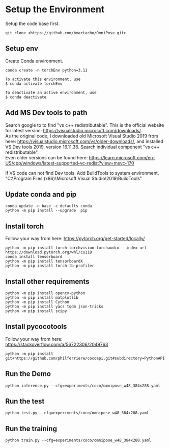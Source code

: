 # Setup the Environment

Setup the code base first.

    git clone <https://github.com/bmartacho/OmniPose.git>

## Setup env

Create Conda environment.

    conda create -n torchEnv python=3.11

    To activate this environment, use
    $ conda activate torchEnv

    To deactivate an active environment, use
    $ conda deactivate

## Add MS Dev tools to path

Search google to to find "vs c++ redistributable". This is the official website for latest version: <https://visualstudio.microsoft.com/downloads/>.  
As the original code, I downloaded old Microsoft Visual Studio 2019 from here: <https://visualstudio.microsoft.com/vs/older-downloads/>, and installed VS Dev tools 2019, version 16.11.36. Search individual component "vs c++ redistributable".  
Even older versions can be found here: <https://learn.microsoft.com/en-US/cpp/windows/latest-supported-vc-redist?view=msvc-170>

If VS code can not find Dev tools. Add BuildTools to system environment. "C:\Program Files (x86)\Microsoft Visual Studio\2019\BuildTools\"

## Update conda and pip

    conda update -n base -c defaults conda
    python -m pip install --upgrade  pip

## Install torch

Follow your way from here: <https://pytorch.org/get-started/locally/>

    python -m pip install torch torchvision torchaudio --index-url https://download.pytorch.org/whl/cu118
    conda install tensorboard
    python -m pip install tensorboardX
    python -m pip install torch-tb-profiler

## Install other requirements

    python -m pip install opencv-python
    python -m pip install matplotlib
    python -m pip install Cython
    python -m pip install yacs tqdm json-tricks
    python -m pip install scipy

## Install pycocotools

Follow your way from here: <https://stackoverflow.com/a/56722306/2049763>

    python -m pip install git+https://github.com/philferriere/cocoapi.git#subdirectory=PythonAPI

## Run the Demo

    python inference.py --cfg=experiments/coco/omnipose_w48_384x288.yaml

## Run the test

    python test.py --cfg=experiments/coco/omnipose_w48_384x288.yaml

## Run the training

    python train.py --cfg=experiments/coco/omnipose_w48_384x288.yaml
